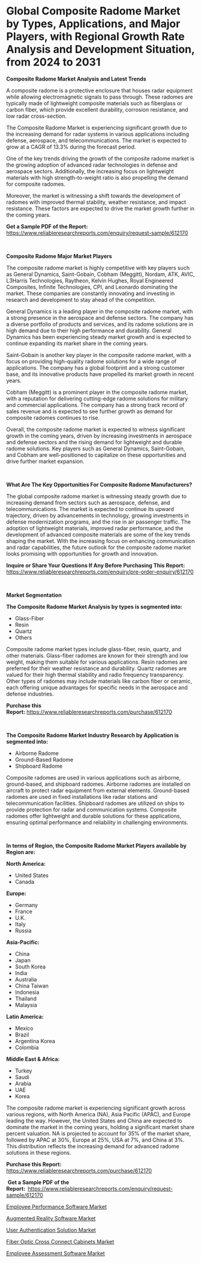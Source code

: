 <p><h1>Global Composite Radome Market by Types, Applications, and Major Players, with Regional Growth Rate Analysis and Development Situation, from 2024 to 2031</h1></p><p><strong>Composite Radome Market Analysis and Latest Trends</strong></p>
<p><p>A composite radome is a protective enclosure that houses radar equipment while allowing electromagnetic signals to pass through. These radomes are typically made of lightweight composite materials such as fiberglass or carbon fiber, which provide excellent durability, corrosion resistance, and low radar cross-section.</p><p>The Composite Radome Market is experiencing significant growth due to the increasing demand for radar systems in various applications including defense, aerospace, and telecommunications. The market is expected to grow at a CAGR of 13.3% during the forecast period.</p><p>One of the key trends driving the growth of the composite radome market is the growing adoption of advanced radar technologies in defense and aerospace sectors. Additionally, the increasing focus on lightweight materials with high strength-to-weight ratio is also propelling the demand for composite radomes.</p><p>Moreover, the market is witnessing a shift towards the development of radomes with improved thermal stability, weather resistance, and impact resistance. These factors are expected to drive the market growth further in the coming years.</p></p>
<p><strong>Get a Sample PDF of the Report:&nbsp;</strong> <a href="https://www.reliableresearchreports.com/enquiry/request-sample/612170">https://www.reliableresearchreports.com/enquiry/request-sample/612170</a></p>
<p>&nbsp;</p>
<p><strong>Composite Radome Major Market Players</strong></p>
<p><p>The composite radome market is highly competitive with key players such as General Dynamics, Saint-Gobain, Cobham (Meggitt), Nordam, ATK, AVIC, L3Harris Technologies, Raytheon, Kelvin Hughes, Royal Engineered Composites, Infinite Technologies, CPI, and Leonardo dominating the market. These companies are constantly innovating and investing in research and development to stay ahead of the competition.</p><p>General Dynamics is a leading player in the composite radome market, with a strong presence in the aerospace and defense sectors. The company has a diverse portfolio of products and services, and its radome solutions are in high demand due to their high performance and durability. General Dynamics has been experiencing steady market growth and is expected to continue expanding its market share in the coming years.</p><p>Saint-Gobain is another key player in the composite radome market, with a focus on providing high-quality radome solutions for a wide range of applications. The company has a global footprint and a strong customer base, and its innovative products have propelled its market growth in recent years.</p><p>Cobham (Meggitt) is a prominent player in the composite radome market, with a reputation for delivering cutting-edge radome solutions for military and commercial applications. The company has a strong track record of sales revenue and is expected to see further growth as demand for composite radomes continues to rise.</p><p>Overall, the composite radome market is expected to witness significant growth in the coming years, driven by increasing investments in aerospace and defense sectors and the rising demand for lightweight and durable radome solutions. Key players such as General Dynamics, Saint-Gobain, and Cobham are well-positioned to capitalize on these opportunities and drive further market expansion.</p></p>
<p>&nbsp;</p>
<p><strong>What Are The Key Opportunities For Composite Radome Manufacturers?</strong></p>
<p><p>The global composite radome market is witnessing steady growth due to increasing demand from sectors such as aerospace, defense, and telecommunications. The market is expected to continue its upward trajectory, driven by advancements in technology, growing investments in defense modernization programs, and the rise in air passenger traffic. The adoption of lightweight materials, improved radar performance, and the development of advanced composite materials are some of the key trends shaping the market. With the increasing focus on enhancing communication and radar capabilities, the future outlook for the composite radome market looks promising with opportunities for growth and innovation.</p></p>
<p><strong>Inquire or Share Your Questions If Any Before Purchasing This Report:</strong> <a href="https://www.reliableresearchreports.com/enquiry/pre-order-enquiry/612170">https://www.reliableresearchreports.com/enquiry/pre-order-enquiry/612170</a></p>
<p>&nbsp;</p>
<p><strong>Market Segmentation</strong></p>
<p><strong>The Composite Radome Market Analysis by types is segmented into:</strong></p>
<p><ul><li>Glass-Fiber</li><li>Resin</li><li>Quartz</li><li>Others</li></ul></p>
<p><p>Composite radome market types include glass-fiber, resin, quartz, and other materials. Glass-fiber radomes are known for their strength and low weight, making them suitable for various applications. Resin radomes are preferred for their weather resistance and durability. Quartz radomes are valued for their high thermal stability and radio frequency transparency. Other types of radomes may include materials like carbon fiber or ceramic, each offering unique advantages for specific needs in the aerospace and defense industries.</p></p>
<p><strong>Purchase this Report:&nbsp;</strong><a href="https://www.reliableresearchreports.com/purchase/612170">https://www.reliableresearchreports.com/purchase/612170</a></p>
<p>&nbsp;</p>
<p><strong>The Composite Radome Market Industry Research by Application is segmented into:</strong></p>
<p><ul><li>Airborne Radome</li><li>Ground-Based Radome</li><li>Shipboard Radome</li></ul></p>
<p><p>Composite radomes are used in various applications such as airborne, ground-based, and shipboard radomes. Airborne radomes are installed on aircraft to protect radar equipment from external elements. Ground-based radomes are used in fixed installations like radar stations and telecommunication facilities. Shipboard radomes are utilized on ships to provide protection for radar and communication systems. Composite radomes offer lightweight and durable solutions for these applications, ensuring optimal performance and reliability in challenging environments.</p></p>
<p>&nbsp;</p>
<p><strong>In terms of Region, the Composite Radome Market Players available by Region are:</strong></p>
<p>
    <p> <strong> North America: </strong>
        <ul>
            <li>United States</li>
            <li>Canada</li>
        </ul>
        </p> 
    <p> <strong> Europe: </strong>
        <ul>
            <li>Germany</li>
            <li>France</li>
            <li>U.K.</li>
            <li>Italy</li>
            <li>Russia</li>
        </ul>
        </p> 
    <p> <strong> Asia-Pacific: </strong>
        <ul>
            <li>China</li>
            <li>Japan</li>
            <li>South Korea</li>
            <li>India</li>
            <li>Australia</li>
            <li>China Taiwan</li>
            <li>Indonesia</li>
            <li>Thailand</li>
            <li>Malaysia</li>
        </ul>
        </p> 
    <p> <strong> Latin America: </strong>
        <ul>
            <li>Mexico</li>
            <li>Brazil</li>
            <li>Argentina Korea</li>
            <li>Colombia</li>
        </ul>
        </p> 
    <p> <strong> Middle East & Africa: </strong>
        <ul>
            <li>Turkey</li>
            <li>Saudi</li>
            <li>Arabia</li>
            <li>UAE</li>
            <li>Korea</li>
        </ul>
    </p>
    </p>
<p><p>The composite radome market is experiencing significant growth across various regions, with North America (NA), Asia Pacific (APAC), and Europe leading the way. However, the United States and China are expected to dominate the market in the coming years, holding a significant market share percent valuation. NA is projected to account for 35% of the market share, followed by APAC at 30%, Europe at 25%, USA at 7%, and China at 3%. This distribution reflects the increasing demand for advanced radome solutions in these regions.</p></p>
<p><strong>Purchase this Report: </strong><a href="https://www.reliableresearchreports.com/purchase/612170">https://www.reliableresearchreports.com/purchase/612170</a></p>
<p>&nbsp;<strong>Get a Sample PDF of the Report:&nbsp;&nbsp;</strong><a href="https://www.reliableresearchreports.com/enquiry/request-sample/612170">https://www.reliableresearchreports.com/enquiry/request-sample/612170</a></p>
<p><strong></strong></p>
<p><p><a href="https://medium.com/@natlockman/employee-performance-software-market-trends-and-market-analysis-forecasted-for-period-2024-2031-4a3ca6a7f2ee">Employee Performance Software Market</a></p><p><a href="https://medium.com/@natlockman/augmented-reality-software-market-size-market-outlook-and-market-forecast-2024-to-2031-478278a92842">Augmented Reality Software Market</a></p><p><a href="https://medium.com/@natlockman/analyzing-user-authentication-solution-market-global-industry-perspective-and-forecast-2024-to-1658c19d3a88">User Authentication Solution Market</a></p><p><a href="https://github.com/ruddyyedelwadw/Market-Research-Report-List-1/blob/main/fiber-optic-cross-connect-cabinets-market.md">Fiber Optic Cross Connect Cabinets Market</a></p><p><a href="https://medium.com/@natlockman/employee-assessment-software-market-analysis-and-sze-forecasted-for-period-from-2024-to-2031-e7487dd709ec">Employee Assessment Software Market</a></p></p>